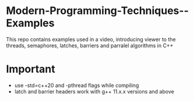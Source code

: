 # Modern-Programming-Techniques--Examples

This repo contains examples used in a video, introducing viewer to the threads, semaphores, latches, barriers and parralel algorithms in C++


# Important

- use -std=c++20 and -pthread flags while compiling
- latch and barrier headers work with g++ 11.x.x versions and above
